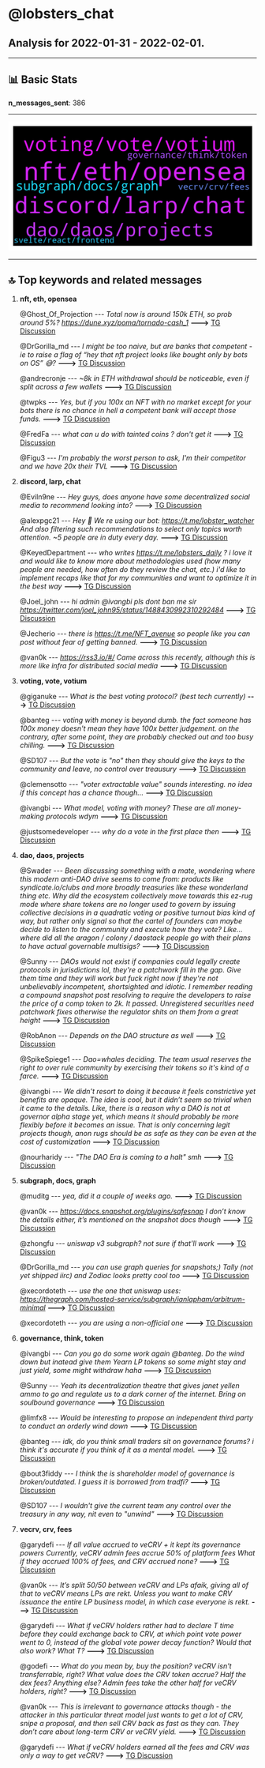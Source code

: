 # **@lobsters_chat**
 ## Analysis for **2022-01-31** - **2022-02-01**.

---

## 📊 **Basic Stats**

**n_messages_sent**: 386

---
![wordcloud](lobsters_chat_1Days_wordcloud.png)

---


## 🔝 **Top keywords and related messages**

1. **nft, eth, opensea**

    @Ghost_Of_Projection --- *Total now is around 150k ETH, so prob around 5%?  https://dune.xyz/poma/tornado-cash_1* **--->** [TG Discussion](https://t.me/lobsters_chat/321869)

    @DrGorilla_md --- *I might be too naive, but are banks that competent - ie to raise a flag of “hey that nft project looks like bought only by bots on OS” 😅?* **--->** [TG Discussion](https://t.me/lobsters_chat/321859)

    @andrecronje --- *~8k in ETH withdrawal should be noticeable, even if split across a few wallets* **--->** [TG Discussion](https://t.me/lobsters_chat/321837)

    @twpks --- *Yes, but if you 100x an NFT with no market except for your bots there is no chance in hell a competent bank will accept those funds.* **--->** [TG Discussion](https://t.me/lobsters_chat/321850)

    @FredFa --- *what can u do with tainted coins ? don't get it* **--->** [TG Discussion](https://t.me/lobsters_chat/321845)

    @Figu3 --- *I'm probably the worst person to ask, I'm their competitor and we have 20x their TVL* **--->** [TG Discussion](https://t.me/lobsters_chat/322005)

2. **discord, larp, chat**

    @Eviln9ne --- *Hey guys, does anyone have some decentralized social media to recommend looking into?* **--->** [TG Discussion](https://t.me/lobsters_chat/321598)

    @alexpgc21 --- *Hey 👋   We re using our bot:  https://t.me/lobster_watcher  And also filtering such recommendations to select only topics worth attention.  ~5 people are in duty every day.* **--->** [TG Discussion](https://t.me/lobsters_chat/321712)

    @KeyedDepartment --- *who writes https://t.me/lobsters_daily ?  i love it and would like to know more about methodologies used (how many people are needed, how often do they review the chat, etc.)  i'd like to implement recaps like that for my communities and want to optimize it in the best way* **--->** [TG Discussion](https://t.me/lobsters_chat/321709)

    @Joel_john --- *hi admin @ivangbi pls dont ban me sir  https://twitter.com/joel_john95/status/1488430992310292484* **--->** [TG Discussion](https://t.me/lobsters_chat/321827)

    @Jecherio --- *there is  https://t.me/NFT_avenue so people like you can post without fear of getting banned.* **--->** [TG Discussion](https://t.me/lobsters_chat/321828)

    @van0k --- *https://rss3.io/#/ Came across this recently, although this is more like infra for distributed social media* **--->** [TG Discussion](https://t.me/lobsters_chat/321606)

3. **voting, vote, votium**

    @giganuke --- *What is the best voting protocol? (best tech currently)* **--->** [TG Discussion](https://t.me/lobsters_chat/321961)

    @banteg --- *voting with money is beyond dumb. the fact someone has 100x money doesn't mean they have 100x better judgement. on the contrary, after some point, they are probably checked out and too busy chilling.* **--->** [TG Discussion](https://t.me/lobsters_chat/321721)

    @SD107 --- *But the vote is "no" then they should give the keys to the community and leave, no control over treausury* **--->** [TG Discussion](https://t.me/lobsters_chat/321389)

    @clemensotto --- *"voter extractable value" sounds interesting. no idea if this concept has a chance though...* **--->** [TG Discussion](https://t.me/lobsters_chat/321987)

    @ivangbi --- *What model, voting with money? These are all money-making protocols wdym* **--->** [TG Discussion](https://t.me/lobsters_chat/321513)

    @justsomedeveloper --- *why do a vote in the first place then* **--->** [TG Discussion](https://t.me/lobsters_chat/321392)

4. **dao, daos, projects**

    @Swader --- *Been discussing something with a mate, wondering where this modern anti-DAO drive seems to come from: products like syndicate.io/clubs and more broadly treasuries like these wonderland thing etc.  Why did the ecosystem collectively move towards this ez-rug mode where share tokens are no longer used to govern by issuing collective decisions in a quadratic voting or positive turnout bias kind of way, but rather only signal so that the cartel of founders can maybe decide to listen to the community and execute how they vote?   Like… where did all the aragon / colony / daostack people go with their plans to have actual governable multisigs?* **--->** [TG Discussion](https://t.me/lobsters_chat/321636)

    @Sunny --- *DAOs would not exist if companies could legally create protocols in jurisdictions lol, they're a patchwork fill in the gap. Give them time and they will work but fuck right now if they're not unbelievably incompetent, shortsighted and idiotic. I remember reading a compound snapshot post resolving to require the developers to raise the price of a comp token to 2k. It passed. Unregistered securities need patchwork fixes otherwise the regulator shits on them from a great height* **--->** [TG Discussion](https://t.me/lobsters_chat/321458)

    @RobAnon --- *Depends on the DAO structure as well* **--->** [TG Discussion](https://t.me/lobsters_chat/321481)

    @SpikeSpiege1 --- *Dao=whales deciding.  The team usual reserves the right to over rule community by exercising their tokens so it's kind of a farce.* **--->** [TG Discussion](https://t.me/lobsters_chat/321460)

    @ivangbi --- *We didn’t resort to doing it because it feels constrictive yet benefits are opaque. The idea is cool, but it didn’t seem so trivial when it came to the details. Like, there is a reason why a DAO is not at governor alpha stage yet, which means it should probably be more flexibly before it becomes an issue. That is only concerning legit projects though, anon rugs should be as safe as they can be even at the cost of customization* **--->** [TG Discussion](https://t.me/lobsters_chat/321657)

    @nourharidy --- *"The DAO Era is coming to a halt" smh* **--->** [TG Discussion](https://t.me/lobsters_chat/321449)

5. **subgraph, docs, graph**

    @muditg --- *yea, did it a couple of weeks ago.* **--->** [TG Discussion](https://t.me/lobsters_chat/321994)

    @van0k --- *https://docs.snapshot.org/plugins/safesnap I don’t know the details either, it’s mentioned on the snapshot docs though* **--->** [TG Discussion](https://t.me/lobsters_chat/321654)

    @zhongfu --- *uniswap v3 subgraph? not sure if that'll work* **--->** [TG Discussion](https://t.me/lobsters_chat/321695)

    @DrGorilla_md --- *you can use graph queries for snapshots;) Tally (not yet shipped iirc) and Zodiac looks pretty cool too* **--->** [TG Discussion](https://t.me/lobsters_chat/321976)

    @xecordoteth --- *use the one that uniswap uses: https://thegraph.com/hosted-service/subgraph/ianlapham/arbitrum-minimal* **--->** [TG Discussion](https://t.me/lobsters_chat/321718)

    @xecordoteth --- *you are using a non-official one* **--->** [TG Discussion](https://t.me/lobsters_chat/321717)

6. **governance, think, token**

    @ivangbi --- *Can you go do some work again @banteg. Do the wind down but inatead give them Yearn LP tokens so some might stay and just yield, some might withdraw haha* **--->** [TG Discussion](https://t.me/lobsters_chat/321407)

    @Sunny --- *Yeah its decentralization theatre that gives janet yellen ammo to go and regulate us to a dark corner of the internet. Bring on soulbound governance* **--->** [TG Discussion](https://t.me/lobsters_chat/321462)

    @limfx8 --- *Would be interesting to propose an independent third party to conduct an orderly wind down* **--->** [TG Discussion](https://t.me/lobsters_chat/321406)

    @banteg --- *idk, do you think small traders sit on governance forums? i think it's accurate if you think of it as a mental model.* **--->** [TG Discussion](https://t.me/lobsters_chat/321733)

    @bout3fiddy --- *I think the is shareholder model of governance is broken/outdated. I guess it is borrowed from tradfi?* **--->** [TG Discussion](https://t.me/lobsters_chat/321511)

    @SD107 --- *I wouldn't give the current team any control over the treasury in any way, nit even to "unwind"* **--->** [TG Discussion](https://t.me/lobsters_chat/321398)

7. **vecrv, crv, fees**

    @garydefi --- *If all value accrued to veCRV + it kept its governance powers  Currently, veCRV admin fees accrue 50% of platform fees  What if they accrued 100% of fees, and CRV accrued none?* **--->** [TG Discussion](https://t.me/lobsters_chat/321565)

    @van0k --- *It’s split 50/50 between veCRV and LPs afaik, giving all of that to veCRV means LPs are rekt. Unless you want to make CRV issuance the entire LP business model, in which case everyone is rekt.* **--->** [TG Discussion](https://t.me/lobsters_chat/321575)

    @garydefi --- *What if veCRV holders rather had to declare T time before they could exchange back to CRV, at which point vote power went to 0, instead of the global vote power decay function? Would that also work? What T?* **--->** [TG Discussion](https://t.me/lobsters_chat/321584)

    @godefi --- *What do you mean by, buy the position? veCRV isn't transferrable, right?  What value does the CRV token accrue? Half the dex fees? Anything else? Admin fees take the other half for veCRV holders, right?* **--->** [TG Discussion](https://t.me/lobsters_chat/321432)

    @van0k --- *This is irrelevant to governance attacks though - the attacker in this particular threat model just wants to get a lot of CRV, snipe a proposal, and then sell CRV back as fast as they can. They don’t care about long-term CRV or veCRV yield.* **--->** [TG Discussion](https://t.me/lobsters_chat/321568)

    @garydefi --- *What if veCRV holders earned all the fees and CRV was only a way to get veCRV?* **--->** [TG Discussion](https://t.me/lobsters_chat/321553)

